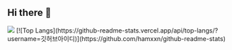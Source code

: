 ## Hi there 👋

<img src="https://capsule-render.vercel.app/api?type=wave&color=auto&height=300&section=header&text=capsule%20render&fontSize=90" />
[![Top Langs](https://github-readme-stats.vercel.app/api/top-langs/?username=깃허브아이디)](https://github.com/hamxxn/github-readme-stats)


